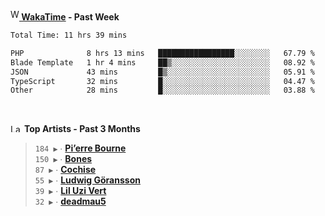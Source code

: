 <img src="https://github.com/dxnter/dxnter/assets/17434202/67b21fa4-d36d-46f9-9dec-f23d976b00ef" alt="WakaTime Logo" width="14" height="18"/><a href="https://wakatime.com/@dxnter" target="_blank"><strong> WakaTime</strong></a><strong> - Past Week</strong>

<!--START_SECTION:waka-->

```txt
Total Time: 11 hrs 39 mins

PHP              8 hrs 13 mins   █████████████████░░░░░░░░   67.79 %
Blade Template   1 hr 4 mins     ██▒░░░░░░░░░░░░░░░░░░░░░░   08.92 %
JSON             43 mins         █▒░░░░░░░░░░░░░░░░░░░░░░░   05.91 %
TypeScript       32 mins         █░░░░░░░░░░░░░░░░░░░░░░░░   04.47 %
Other            28 mins         █░░░░░░░░░░░░░░░░░░░░░░░░   03.88 %
```

<!--END_SECTION:waka-->

<br/>

<!--START_LASTFM_ARTISTS:{"period": "3month", "rows": 6}-->
<a href="https://last.fm" target="_blank"><img src="https://user-images.githubusercontent.com/17434202/215290617-e793598d-d7c9-428f-9975-156db1ba89cc.svg" alt="Last.fm Logo" width="18" height="13"/></a> **Top Artists - Past 3 Months**

> `184 ▶️` ∙ **[Pi’erre Bourne](https://www.last.fm/music/Pi%E2%80%99erre+Bourne)**<br/>
> `150 ▶️` ∙ **[Bones](https://www.last.fm/music/Bones)**<br/>
> `87 ▶️` ∙ **[Cochise](https://www.last.fm/music/Cochise)**<br/>
> `55 ▶️` ∙ **[Ludwig Göransson](https://www.last.fm/music/Ludwig+G%C3%B6ransson)**<br/>
> `39 ▶️` ∙ **[Lil Uzi Vert](https://www.last.fm/music/Lil+Uzi+Vert)**<br/>
> `32 ▶️` ∙ **[deadmau5](https://www.last.fm/music/deadmau5)**<br/>
<!--END_LASTFM_ARTISTS-->
